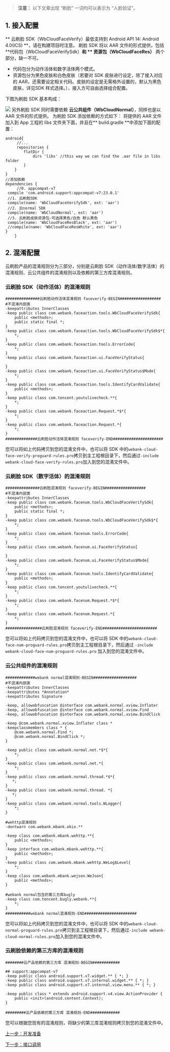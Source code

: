 > **注意：**
> 以下文章出现 “刷脸” 一词均可以表示为 “人脸验证”。

## 1. 接入配置

** 云刷脸 SDK（WbCloudFaceVerify）最低支持到 Android API 14: Android 4.0(ICS) **，请在构建项目时注意。
刷脸 SDK 将以 AAR 文件的形式提供，包括 **代码包（WbCloudFaceVerifySdk）**和 ** 资源包（WbCloudFaceRes）** 两个部分，缺一不可。

- 代码包分为动作活体和数字活体两个模式。
- 资源包分为黑色皮肤和白色皮肤（若要对 SDK 皮肤进行设定，除了接入对应的 AAR，还需要设定相关代码。皮肤的设定是无需格外设置的，默认为黑色皮肤，详见SDK 样式选择。），接入方可自由选择组合配置。

下图为刷脸 SDK 基本构成：

![](http://imgcache.tcecqpoc.fsphere.cn/image/mc.qcloudimg.com/static/img/f4ecf8521fe85a2e3321919ac2fe91ae/Android+face.png)
另外刷脸 SDK 同时需要依赖 **云公共组件（WbCloudNormal）**，同样也是以 AAR 文件的形式提供。
为刷脸 SDK 添加依赖的方式如下：
将提供的 AAR 文件加入到 App 工程的 libs 文件夹下面，并且在** build.gradle **中添加下面的配置：

```
android{
	 //...
	 repositories {
        flatDir {
            dirs 'libs' //this way we can find the .aar file in libs folder
        }
    }
}
//添加依赖
dependencies {
     //0. appcompat-v7
 compile 'com.android.support:appcompat-v7:23.0.1'
 //1. 云刷脸SDK
 compile(name: 'WbCloudFaceVerifySdk', ext: 'aar')
 //2. 云normal SDK
 compile(name: 'WbCloudNormal', ext: 'aar')
 //3. 云刷脸皮肤资源包-可选择黑色/白色 默认黑色
 compile(name: 'WbCloudFaceResBlack', ext: 'aar')
 //compile(name: 'WbCloudFaceResWhite', ext: 'aar')
}
    }
```

## 2. 混淆配置
云刷脸产品的混淆规则分为三部分，分别是云刷脸 SDK（动作活体/数字活体）的混淆规则、云公共组件的混淆规则以及依赖的第三方库混淆规则。
### 云刷脸 SDK（动作活体）的混淆规则

```
###############云刷脸动作活体混淆规则 faceverify-BEGIN##################
#不混淆内部类
-keepattributes InnerClasses
-keep public class com.webank.faceaction.tools.WbCloudFaceVerifySdk{
    public <methods>;
    public static final *;
}
-keep public class com.webank.faceaction.tools.WbCloudFaceVerifySdk$*{
    *;
}
-keep public class com.webank.faceaction.tools.ErrorCode{
    *;
}
-keep public class com.webank.faceaction.ui.FaceVerifyStatus{

}
-keep public class com.webank.faceaction.ui.FaceVerifyStatus$Mode{
    *;
}
-keep public class com.webank.faceaction.tools.IdentifyCardValidate{
    public <methods>;
}
-keep public class com.tencent.youtulivecheck.**{
    *;
}
-keep public class com.webank.faceaction.Request.*$*{
    *;
}
-keep public class com.webank.faceaction.Request.*{
    *;
}
##############云刷脸动作活体混淆规则 faceverify-END######################
```


您可以将如上代码拷贝到您的混淆文件中，也可以将 SDK 中的`webank-cloud-face-verify-proguard-rules.pro`拷贝到主工程根目录下，然后通过`-include webank-cloud-face-verify-rules.pro`加入到您的混淆文件中。

### 云刷脸 SDK（数字活体）的混淆规则

```
###############云刷脸混淆规则 faceverify-BEGIN##################
#不混淆内部类
-keepattributes InnerClasses
-keep public class com.webank.facenum.tools.WbCloudFaceVerifySdk{
    public <methods>;
    public static final *;
}
-keep public class com.webank.facenum.tools.WbCloudFaceVerifySdk$*{
    *;
}
-keep public class com.webank.facenum.tools.ErrorCode{
    *;
}
-keep public class com.webank.facenum.ui.FaceVerifyStatus{

}
-keep public class com.webank.facenum.ui.FaceVerifyStatus$Mode{
    *;
}
-keep public class com.webank.facenum.tools.IdentifyCardValidate{
    public <methods>;
}
-keep public class com.tencent.youtulivecheck.**{
    *;
}
-keep public class com.webank.facenum.Request.*$*{
    *;
}
-keep public class com.webank.facenum.Request.*{
    *;
}
################云刷脸混淆规则 faceverify-END########################
```

您可以将如上代码拷贝到您的混淆文件中，也可以将 SDK 中的` webank-cloud-face-num-proguard-rules.pro `拷贝到主工程根目录下，然后通过 `-include webank-cloud-face-num-proguard-rules.pro`
加入到您的混淆文件中。

### 云公共组件的混淆规则

```
#############webank normal混淆规则-BEGIN###################
#不混淆内部类
-keepattributes InnerClasses
-keepattributes *Annotation*
-keepattributes Signature

-keep, allowobfuscation @interface com.webank.normal.xview.Inflater
-keep, allowobfuscation @interface com.webank.normal.xview.Find
-keep, allowobfuscation @interface com.webank.normal.xview.BindClick

-keep @com.webank.normal.xview.Inflater class *
-keepclassmembers class * {
    @com.webank.normal.Find *;
    @com.webank.normal.BindClick *;
}

-keep public class com.webank.normal.net.*$*{
    *;
}
-keep public class com.webank.normal.net.*{
    *;
}
-keep public class com.webank.normal.thread.*$*{
   *;
}
-keep public class com.webank.normal.thread. *{
   *;
}
-keep public class com.webank.normal.tools.WLogger{
    *;
}

#wehttp混淆规则
-dontwarn com.webank.mbank.okio.**

-keep class com.webank.mbank.wehttp.**{
    public <methods>;
}
-keep interface com.webank.mbank.wehttp.**{
    public <methods>;
}
-keep public class com.webank.mbank.wehttp.WeLog$Level{
    *;
}
-keep class com.webank.mbank.wejson.WeJson{
    public <methods>;
}

#webank normal包含的第三方库bugly
-keep class com.tencent.bugly.webank.**{
    *;
}
###########webank normal混淆规则-END#######################

```

您可以将如上代码拷贝到您的混淆文件中，也可以将 SDK 中的`webank-cloud-normal-proguard-rules.pro`拷贝到主工程根目录下，然后通过`-include webank-cloud-normal-rules.pro`加入到您的混淆文件中。

### 云刷脸依赖的第三方库的混淆规则

```
########云产品依赖的第三方库 混淆规则-BEGIN############

## support:appcompat-v7
-keep public class android.support.v7.widget.** { *; }
-keep public class android.support.v7.internal.widget.** { *; }
-keep public class android.support.v7.internal.view.menu.** { *; }

-keep public class * extends android.support.v4.view.ActionProvider {
    public <init>(android.content.Context);
}

#########云产品依赖的第三方库 混淆规则-END#############
```

您可以根据您现有的混淆规则，将缺少的第三库混淆规则拷贝到您的混淆文件中。



[上一步：开发准备](http://tcecqpoc.fsphere.cn/document/product/655/13823)

[下一步：接口调用](http://tcecqpoc.fsphere.cn/document/product/655/14077)
